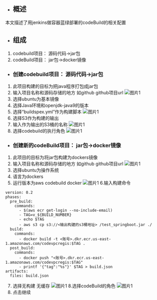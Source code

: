 - ## 概述
本文描述了用jenkins做容器蓝绿部署的codeBuild的相关配置
- ## 组成
1. codebuild项目： 源码代码->jar包
2. codeBuild项目： jar包->docker镜像
- ### 创建codebuild项目： 源码代码->jar包
1. 此项目构建的目标为把java程序打包成jar包
2. 输入项目名称和源码存储的地方  如github  github项目url
  ![图片1](https://s3.cn-northwest-1.amazonaws.com.cn/aws-quickstart/assets/cicd-docker-codepipe/cicd-docker-codepipe-1.png)
3. 选择ubuntu为基本镜像
4. 选择Java环境和openjdk-java9的版本
5. 选择“buildspex.yml”作为构建脚本
  ![图片1](https://s3.cn-northwest-1.amazonaws.com.cn/aws-quickstart/assets/cicd-docker-codepipe/cicd-docker-codepipe-2.png)
6. 选择S3作为构建的输出
7. 输入作为输出的S3桶的名称
  ![图片1](https://s3.cn-northwest-1.amazonaws.com.cn/aws-quickstart/assets/cicd-docker-codepipe/cicd-docker-codepipe-3.png)
8. 选择codebuild的执行角色
  ![图片1](https://s3.cn-northwest-1.amazonaws.com.cn/aws-quickstart/assets/cicd-docker-codepipe/cicd-docker-codepipe-4.png)
- ###  创建新的codeBuild项目： jar包->docker镜像
1. 此项目的目标为将jar包构建为dockers镜像
2. 输入项目名称和源码存储的地方  如github  github项目url
  ![图片1](https://s3.cn-northwest-1.amazonaws.com.cn/aws-quickstart/assets/cicd-docker-codepipe/cicd-docker-codepipe-5.png)
3. 选择ubuntu为操作系统
4. 语言为dockers
5. 运行版本为aws codebuild docker
  ![图片1](https://s3.cn-northwest-1.amazonaws.com.cn/aws-quickstart/assets/cicd-docker-codepipe/cicd-docker-codepipe-6.png)
6.输入构建命令

```
version: 0.2
phases:
  pre_build:
    commands:
      - $(aws ecr get-login --no-include-email)
      - TAG=v_${BUILD_NUMBER}
      - echo $TAG
      - aws s3 cp s3://<输出构建的s3桶地址> /test_springboot.jar ./
  build:
    commands:
      - docker build -t <账号>.dkr.ecr.us-east-1.amazonaws.com/codevpcregis:$TAG .
  post_build:
    commands:
      - docker push "<账号>.dkr.ecr.us-east-1.amazonaws.com/codevpcregis:$TAG"
      - printf '{"tag":"%s"}' $TAG > build.json
artifacts:
  files: build.json

```
7. 选择无构建   无缓存
  ![图片1](https://s3.cn-northwest-1.amazonaws.com.cn/aws-quickstart/assets/cicd-docker-codepipe/cicd-docker-codepipe-7.png)
8.选择codeBuild的角色
  ![图片1](https://s3.cn-northwest-1.amazonaws.com.cn/aws-quickstart/assets/cicd-docker-codepipe/cicd-docker-codepipe-8.png)
9. 点击继续
